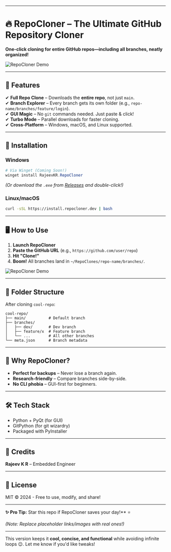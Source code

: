   

---

# 🔥 **RepoCloner** – The Ultimate GitHub Repository Cloner  

**One-click cloning for entire GitHub repos—including all branches, neatly organized!**  

![RepoCloner Demo](https://media.giphy.com/media/v1.Y2lkPTc5MGI3NjExcWJ6d2R1YzVjZ3J0bG5xNGVtZ3V1a2V6b3J3d2R1dGJtZzN1Z2V5YiZlcD12MV9pbnRlcm5hbF9naWZfYnlfaWQmY3Q9Zw/du3J3cXyzhj75IOgvA/giphy.gif) 

---

## 🌟 **Features**  
✔ **Full Repo Clone** – Downloads the **entire repo**, not just `main`.  
✔ **Branch Explorer** – Every branch gets its own folder (e.g., `repo-name/branches/feature/login`).  
✔ **GUI Magic** – No `git` commands needed. Just paste & click!  
✔ **Turbo Mode** – Parallel downloads for faster cloning.  
✔ **Cross-Platform** – Windows, macOS, and Linux supported.  

---

## 🚀 **Installation**  

### **Windows**  
```powershell
# Via Winget (Coming Soon!)
winget install RajeevKR.RepoCloner
```
*(Or download the `.exe` from [Releases]() and double-click!)*  

### **Linux/macOS**  
```bash
curl -sSL https://install.repocloner.dev | bash
```

---

## 🖥️ **How to Use**  
1. **Launch RepoCloner**  
2. **Paste the GitHub URL** (e.g., `https://github.com/user/repo`)  
3. **Hit "Clone!"**  
4. **Boom!** All branches land in `~/RepoClones/repo-name/branches/`.  

![RepoCloner Demo](https://media3.giphy.com/media/v1.Y2lkPTc5MGI3NjExMGZobjdhcW0xd3Rua2E4NjcwbWplNWhjZnlnazR3ZWFwbXkzcjhiNiZlcD12MV9pbnRlcm5hbF9naWZfYnlfaWQmY3Q9Zw/quEsMOrr3hmQ8/giphy.gif)   

---

## 📂 **Folder Structure**  
After cloning `cool-repo`:  
```
cool-repo/  
├── main/          # Default branch  
├── branches/  
│   ├── dev/       # Dev branch  
│   ├── feature/x  # Feature branch  
│   └── ...        # All other branches  
└── meta.json      # Branch metadata  
```

---

## 🤔 **Why RepoCloner?**  
- **Perfect for backups** – Never lose a branch again.  
- **Research-friendly** – Compare branches side-by-side.  
- **No CLI phobia** – GUI-first for beginners.  

---

## 🛠 **Tech Stack**  
- Python + PyQt (for GUI)  
- GitPython (for git wizardry)  
- Packaged with PyInstaller  

---

## 🥷 **Credits**  
**Rajeev K R** – Embedded Engineer 
 
---

## 📜 **License**  
MIT © 2024 - Free to use, modify, and share!  

---  

**✨ Pro Tip:** Star this repo if RepoCloner saves your day!** ⭐  

*(Note: Replace placeholder links/images with real ones!)*  

---  
This version keeps it **cool, concise, and functional** while avoiding infinite loops 😉. Let me know if you'd like tweaks!
